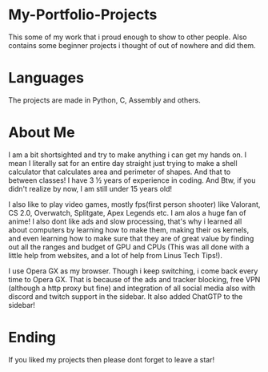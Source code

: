 # My-Portfolio-Projects
This some of my work that i proud enough to show to other people. Also contains some beginner projects i thought of out of nowhere and did them.

# Languages
The projects are made in Python, C, Assembly and others.

# About Me
I am a bit shortsighted and try to make anything i can get my hands on. I mean I literally sat for an entire day straight just trying to make a shell calculator that calculates area and perimeter of shapes. And that to between classes! I have 3 ½ years of experience in coding. And Btw, if you didn't realize by now, I am still under 15 years old!

I also like to play video games, mostly fps(first person shooter) like Valorant, CS 2.0, Overwatch, Splitgate, Apex Legends etc. I am alos a huge fan of anime! I also dont like ads and slow processing, that's why i learned all about computers by learning how to make them, making their os kernels, and even learning how to make sure that they are of great value by finding out all the ranges and budget of GPU and CPUs (This was all done with a little help from websites, and a lot of help from Linus Tech Tips!). 

I use Opera GX as my browser. Though i keep switching, i come back every time to Opera GX. That is because of the ads and tracker blocking, free VPN (although a http proxy but fine) and integration of all social media also with discord and twitch support in the sidebar. It also added ChatGTP to the sidebar!

# Ending
If you liked my projects then please dont forget to leave a star!
